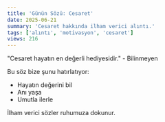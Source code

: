 ```yaml
---
title: 'Günün Sözü: Cesaret'
date: 2025-06-21
summary: 'Cesaret hakkında ilham verici alıntı.'
tags: ['alıntı', 'motivasyon', 'cesaret']
views: 216
---
```


"Cesaret hayatın en değerli hediyesidir." - Bilinmeyen

Bu söz bize şunu hatırlatıyor:
- Hayatın değerini bil
- Anı yaşa
- Umutla ilerle

İlham verici sözler ruhumuza dokunur.